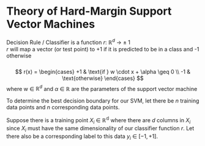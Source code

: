 # Theory of Hard-Margin Support Vector Machines

Decision Rule / Classifier is a function $r$: $\mathbb{R}^d$ $\rightarrow$ $\pm$ 1 <br/>
$r$ will map a vector (or test point) to +1 if it is predicted to be in a class and -1 otherwise <br>
<br>
$$
r(x) =
\begin{cases} 
+1 & \text{if } w \cdot x + \alpha \geq 0 \\
-1 & \text{otherwise}
\end{cases}
$$
where w $\in$ $\mathbb{R}^d$ and $\alpha$ $\in$ $\mathbb{R}$ are the parameters of the support vector machine <br>

To determine the best decision boundary for our SVM, let there be $n$ training data points and $n$ corresponding data points. <br>

Suppose there is a training point $X_i$ $\in$ $\mathbb{R^d}$ where there are $d$ columns in $X_i$ since $X_i$ must have the same dimensionality of our classifier function $r$.
Let there also be a corresponding label to this data $y_i$ $\in$ $[-1, + 1]$. <br>



